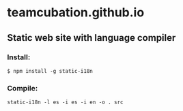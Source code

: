 # teamcubation.github.io
## Static web site with language compiler
### Install:
    
    $ npm install -g static-i18n
    
### Compile:
    
    static-i18n -l es -i es -i en -o . src
